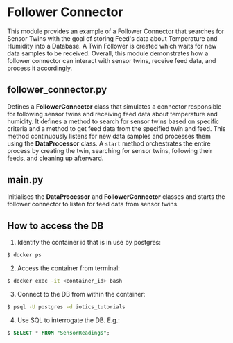 # Follower Connector

This module provides an example of a Follower Connector that searches for Sensor Twins with the goal of storing Feed's data about Temperature and Humidity into a Database. A Twin Follower is created which waits for new data samples to be received. Overall, this module demonstrates how a follower connector can interact with sensor twins, receive feed data, and process it accordingly.

## follower_connector.py

Defines a **FollowerConnector** class that simulates a connector responsible for following sensor twins and receiving feed data about temperature and humidity. It defines a method to search for sensor twins based on specific criteria and a method to get feed data from the specified twin and feed. This method continuously listens for new data samples and processes them using the **DataProcessor** class. A `start` method orchestrates the entire process by creating the twin, searching for sensor twins, following their feeds, and cleaning up afterward.

## main.py

Initialises the **DataProcessor** and **FollowerConnector** classes and starts the follower connector to listen for feed data from sensor twins.

## How to access the DB

1. Identify the container id that is in use by postgres:
```bash
$ docker ps
```
2. Access the container from terminal:
```bash
$ docker exec -it <container_id> bash
```
3. Connect to the DB from within the container:
```bash
$ psql -U postgres -d iotics_tutorials
```
4. Use SQL to interrogate the DB. E.g.:
```sql
$ SELECT * FROM "SensorReadings";
```
